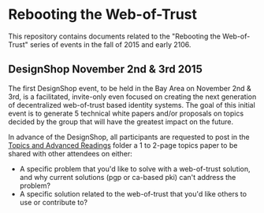 # Rebooting the Web-of-Trust

This repository contains documents related to the "Rebooting the Web-of-Trust" series of events in the fall of 2015 and early 2106.

## DesignShop November 2nd & 3rd 2015

The first DesignShop event, to be held in the Bay Area on November 2nd & 3rd, is a facilitated, invite-only even focused on creating the next generation of decentralized web-of-trust based identity systems. The goal of this initial event is to generate 5 technical white papers and/or proposals on topics decided by the group that will have the greatest impact on the future.

In advance of the DesignShop, all participants are requested to post in the [Topics and Advanced Readings](https://github.com/WebOfTrustInfo/rebooting-the-web-of-trust/tree/master/topics-and-advance-readings) folder a 1 to 2-page topics paper to be shared with other attendees on either:

* A specific problem that you'd like to solve with a web-of-trust solution, and why current solutions (pgp or ca-based pki) can't address the problem?
*  A specific solution related to the web-of-trust that you'd like others to use or contribute to?


